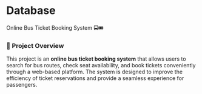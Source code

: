 # Database
Online Bus Ticket Booking System 🚍🎟️

### 📌 Project Overview  
This project is an **online bus ticket booking system** that allows users to search for bus routes, check seat availability, and book tickets conveniently through a web-based platform. The system is designed to improve the efficiency of ticket reservations and provide a seamless experience for passengers.
